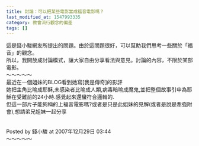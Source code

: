 ```yaml
---
title: 討論：可以把某些電影當成福音電影嗎？
last_modified_at: 1547993335
category: 教會流行觀念的偏差
tags: []
---
```


這是錢小駿網友所提出的問題。由於這問題很好，可以幫助我們思考一些關於「福音」的觀念。<br>所以，我開放成討論模式，讓大家自由分享看法與意見。討論的內容，不限於某部電影。<br><!--more-->～～～～～<br>最近在一個姐妹的BLOG看到她寫[我是傳奇]的影評<br>她把主角比喻成耶穌,未感染者比喻成人類,病毒暗喻成魔鬼,並把整個故事引申為耶穌在受難前的24小時.感覺起來還蠻符合邏輯的.<br>但這一部片子能夠稱的上福音電影嗎?或者是只是此姐妹的見解(或者是說是牽強附會),想請弟兄姐妹一起分享<br><br><br>Posted by 錢小駿 at 2007年12月29日 03:44 <br>～～～～～<br>
